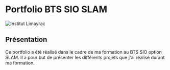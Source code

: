 # Portfolio BTS SIO SLAM

![Institut Limayrac](https://www.limayrac.fr/wp-content/themes/limayrac/images/page-ie/logo-limayrac.png)

## Présentation
Ce portfolio a été réalisé dans le cadre de ma formation au BTS SIO option SLAM. Il a pour but de présenter les différents projets que j'ai réalisé durant ma formation.
